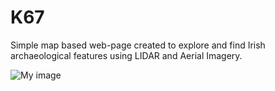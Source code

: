 # K67
Simple map based web-page created to explore and find Irish archaeological features using LIDAR and Aerial Imagery.

![My image](https://github.com/briandoylegit/K67/blob/master/K67/images/Ballinturly.gif)

      
